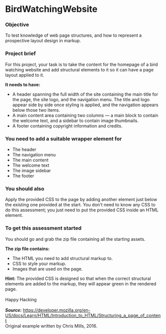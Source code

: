 # BirdWatchingWebsite

### Objective	

To test knowledge of web page structures, and how to represent a prospective layout design in markup.

### Project brief

For this project, your task is to take the content for the homepage of a bird watching website and add structural elements to it so it can have a page layout applied to it. 

**It needs to have:**
* A header spanning the full width of the site containing the main title for the page, the site logo, and the navigation menu. The title and logo appear side by side once styling is applied, and the navigation appears below those two items.
* A main content area containing two columns — a main block to contain the welcome text, and a sidebar to contain image thumbnails.
* A footer containing copyright information and credits.

### You need to add a suitable wrapper element for

* The header
* The navigation menu
* The main content
* The welcome text
* The image sidebar
* The footer

### You should also

Apply the provided CSS to the page by adding another <link> element just below the existing one provided at the start.
You don't need to know any CSS to do this assessment; you just need to put the provided CSS inside an HTML element.

### To get this assessment started 
You should go and grab the zip file containing all the starting assets.

**The zip file contains:**
* The HTML you need to add structural markup to.
* CSS to style your markup.
* Images that are used on the page.

**Hint:** The provided CSS is designed so that when the correct structural elements are added to the markup, they will appear green in the rendered page.
<br><br>
Happy Hacking
<br><br>
***Source:***
https://developer.mozilla.org/en-US/docs/Learn/HTML/Introduction_to_HTML/Structuring_a_page_of_content<br>
Original example written by Chris Mills, 2016.
